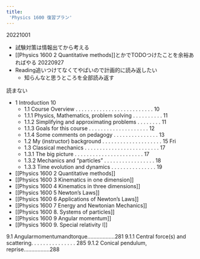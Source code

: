 ```yaml
---
title:
 'Physics 1600 復習プラン'
---
```


20221001
- 試験対策は情報出てから考える
- [[Physics 1600 2 Quantitative methods]]とかでTODOつけたことを余裕あればやる
20220927
- Reading追いつけてなくてやばいので計画的に読み返したい
    - 知らんなと思うところを全部読み返す


読まない
- 1 Introduction 10
    - 1.1 Course Overview . . . . . . . . . . . . . . . . . . . . . . . . . . 10
    - 1.1.1 Physics, Mathematics, problem solving . . . . . . . . . . 11
    - 1.1.2 Simplifying and approximating problems . . . . . . . . 11
    - 1.1.3 Goals for this course . . . . . . . . . . . . . . . . . . . . 12
    - 1.1.4 Some comments on pedagogy . . . . . . . . . . . . . . . 13
    - 1.2 My (instructor) background . . . . . . . . . . . . . . . . . . . . 15
Fri
    - 1.3 Classical mechanics . . . . . . . . . . . . . . . . . . . . . . . . . 17
    - 1.3.1 The big picture . . . . . . . . . . . . . . . . . . . . . . . 17
    - 1.3.2 Mechanics and “particles” . . . . . . . . . . . . . . . . . 18
    - 1.3.3 Time evolution and dynamics . . . . . . . . . . . . . . . 19
- [[Physics 1600 2 Quantitative methods]]
- [[Physics 1600 3 Kinematics in one dimension]]
- [[Physics 1600 4 Kinematics in three dimensions]]
- [[Physics 1600 5 Newton’s Laws]]
- [[Physics 1600 6 Applications of Newton’s Laws]]
- [[Physics 1600 7 Energy and Newtonian Mechanics]]
- [[Physics 1600 8. Systems of particles]]
- [[Physics 1600 9 Angular momentum]]
- [[Physics 1600 9. Special relativity I]]


9.1 Angularmomentumandtorque..................281
9.1.1 Central force(s) and scattering. . . . . . . . . . . . . . . 285
9.1.2 Conical pendulum, reprise.................288
